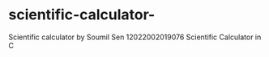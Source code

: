 # scientific-calculator-
Scientific calculator by Soumil Sen 12022002019076
Scientific Calculator in C

